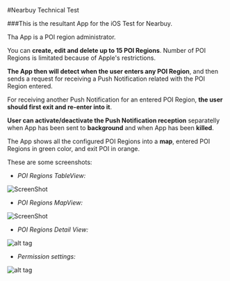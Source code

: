 #Nearbuy Technical Test

###This is the resultant App for the iOS Test for Nearbuy.

Tha App is a POI region administrator.

You can **create, edit and delete up to 15 POI Regions**. Number of POI Regions is limitated because of Apple's restrictions.

**The App then will detect when the user enters any POI Region**, and then sends a request for receiving a Push Notification related with the POI Region entered.

For receiving another Push Notification for an entered POI Region, **the user should first exit and re-enter into it**.

**User can activate/deactivate the Push Notification reception** separatelly when App has been sent to **background** and when App has been **killed**.

The App shows all the configured POI Regions into a **map**, entered POI Regions in green color, and exit POI in orange.


These are some screenshots:

- *POI Regions TableView:*

![ScreenShot](http:/www.fillingapps.com/apps/tests/nearbuy/screenshots/IMG_5641.PNG)


- *POI Regions MapView:*

![ScreenShot](http:/www.fillingapps.com/apps/tests/nearbuy/screenshots/IMG_5633.PNG)


- *POI Regions Detail View:*

![alt tag](http:/www.fillingapps.com/apps/tests/nearbuy/screenshots/IMG_5637.PNG)


- *Permission settings:*

![alt tag](http:/www.fillingapps.com/apps/tests/nearbuy/screenshots/IMG_5635.PNG)


